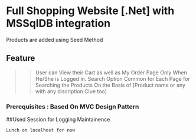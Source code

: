 # Full Shopping Website [.Net] with MSSqlDB integration

Products are added using Seed Method 

## Feature

>> User can View their Cart as well as My Order Page Only When He/She is Logged in.
>> Search Option Common for Each Page for Searching the Products On the Basis of [Product name or any with any discription Clue too]


### Prerequisites : Based On MVC Design Pattern 

##Used Session for Logging Maintainence

```
Lunch on localhost for now 
```
